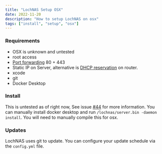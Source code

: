 ```yaml
---
title: "LochNAS Setup OSX"
date: 2022-11-20
description: "How to setup LochNAS on osx"
tags: ["install", "setup", "osx"]
---
```


### Requirements
 - OSX is unknown and untested
 - root access
 - [Port forwarding](https://portforward.com/router.htm) 80 + 443
 - Static IP on Server, alternative is [DHCP reservation](https://portforward.com/dhcp-reservation/#how-to-make-a-dhcp-reservation-in-your-router) on router.
 - xcode
 - git
 - Docker Desktop

### Install

This is untested as of right now, See issue [#44](https://github.com/SiloCityLabs/lochnas/issues/44) for more information. You can manually install docker desktop and run `/lochnas/server.bin -daemon install`. You will need to manually compile this for osx.

### Updates

LochNAS uses git to update. You can configure your update schedule via the `config.yml` file.


